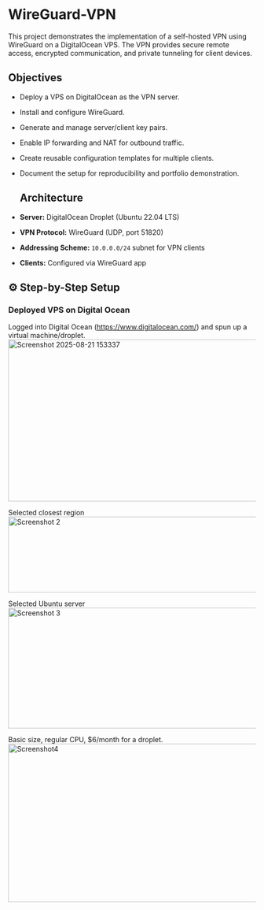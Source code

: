 # WireGuard-VPN
This project demonstrates the implementation of a self-hosted VPN using WireGuard on a DigitalOcean VPS. The VPN provides secure remote access, encrypted communication, and private tunneling for client devices.

## Objectives
- Deploy a VPS on DigitalOcean as the VPN server.  
- Install and configure WireGuard.  
- Generate and manage server/client key pairs.  
- Enable IP forwarding and NAT for outbound traffic.  
- Create reusable configuration templates for multiple clients.  
- Document the setup for reproducibility and portfolio demonstration.

  ## Architecture
- **Server:** DigitalOcean Droplet (Ubuntu 22.04 LTS)  
- **VPN Protocol:** WireGuard (UDP, port 51820)  
- **Addressing Scheme:** `10.0.0.0/24` subnet for VPN clients  
- **Clients:** Configured via WireGuard app

## ⚙️ Step-by-Step Setup

### Deployed VPS on Digital Ocean
  Logged into Digital Ocean (https://www.digitalocean.com/) and spun up a virtual machine/droplet. 
  <img width="670" height="329" alt="Screenshot 2025-08-21 153337" src="https://github.com/user-attachments/assets/34cf2bf3-2345-455d-aa70-c87e03b15548" />

  Selected closest region
  <img width="652" height="154" alt="Screenshot 2" src="https://github.com/user-attachments/assets/9479934f-2619-45b0-ac81-4228b73cdceb" />

  Selected Ubuntu server
  <img width="633" height="245" alt="Screenshot 3" src="https://github.com/user-attachments/assets/ff6b35fd-3e97-40b7-ba83-3e5013515d15" />

  Basic size, regular CPU, $6/month for a droplet. 
<img width="623" height="322" alt="Screenshot4" src="https://github.com/user-attachments/assets/312e734f-a6c9-4060-ad73-5c36d1e12772" />





